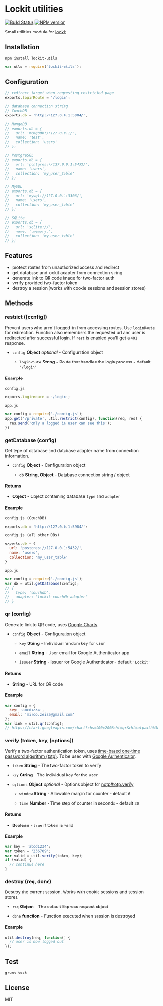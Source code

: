 # Lockit utilities

[![Build Status](https://travis-ci.org/zeMirco/lockit-utilities.svg?branch=master)](https://travis-ci.org/zeMirco/lockit-utilities) [![NPM version](https://badge.fury.io/js/lockit-utils.svg)](http://badge.fury.io/js/lockit-utils)

Small utilities module for [lockit](https://github.com/zeMirco/lockit).

## Installation

`npm install lockit-utils`

```js
var utls = require('lockit-utils');
```

## Configuration

```js
// redirect target when requesting restricted page
exports.loginRoute = '/login';

// database connection string
// CouchDB
exports.db = 'http://127.0.0.1:5984/';

// MongoDB
// exports.db = {
//   url: 'mongodb://127.0.0.1/',
//   name: 'test',
//   collection: 'users'
// };

// PostgreSQL
// exports.db = {
//   url: 'postgres://127.0.0.1:5432/',
//   name: 'users',
//   collection: 'my_user_table'
// };

// MySQL
// exports.db = {
//   url: 'mysql://127.0.0.1:3306/',
//   name: 'users',
//   collection: 'my_user_table'
// };

// SQLite
// exports.db = {
//   url: 'sqlite://',
//   name: ':memory:',
//   collection: 'my_user_table'
// };
```

## Features

- protect routes from unauthorized access and redirect
- get database and lockit adapter from connection string
- generate link to QR code image for two-factor auth
- verify provided two-factor token
- destroy a session (works with cookie sessions and session stores)

## Methods


### restrict ([config])

Prevent users who aren't logged-in from accessing routes.
Use `loginRoute` for redirection. Function also remembers the requested url
and user is redirected after successful login. If `rest` is enabled
you'll get a `401` response.


- `config` **Object** *optional*  - Configuration object

  - `loginRoute` **String** - Route that handles the login process - default `'/login'`




#### Example


`config.js`
```javascript
exports.loginRoute = '/login';
```

`app.js`
```javascript
var config = require('./config.js');
app.get('/private', util.restrict(config), function(req, res) {
  res.send('only a logged in user can see this');
})
```


### getDatabase (config)

Get type of database and database adapter name from connection information.


- `config` **Object** - Configuration object

  - `db` **String, Object** - Database connection string / object


#### Returns

- **Object** - Object containing database `type` and `adapter`

#### Example


`config.js (CouchDB)`
```javascript
exports.db = 'http://127.0.0.1:5984/';
```

`config.js (all other DBs)`
```javascript
exports.db = {
  url: 'postgres://127.0.0.1:5432/',
  name: 'users',
  collection: 'my_user_table'
}
```

`app.js`
```javascript
var config = require('./config.js');
var db = util.getDatabase(config);
// {
//   type: 'couchdb',
//   adapter: 'lockit-couchdb-adapter'
// }
```


### qr (config)

Generate link to QR code,  uses <a href="https://developers.google.com/chart/infographics/docs/qr_codes">Google Charts</a>.


- `config` **Object** - Configuration object

  - `key` **String** - Individual random key for user

  - `email` **String** - User email for Google Authenticator app

  - `issuer` **String** - Issuer for Google Authenticator - default `'Lockit'`


#### Returns

- **String** - URL for QR code

#### Example


```javascript
var config = {
  key: 'abcd1234',
  email: 'mirco.zeiss@gmail.com'
};
var link = util.qr(config);
// https://chart.googleapis.com/chart?chs=200x200&cht=qr&chl=otpauth%3A%2F%2Ftotp%2FLockit%3Amirco.zeiss%40gmail.com%3Fsecret%3DMFRGGZBRGI2DI%3D%3D%3D%26issuer%3DLockit
```


### verify (token, key, [options])

Verify a two-factor authentication token, uses <a href="http://en.wikipedia.org/wiki/Time-based_One-time_Password_Algorithm">time-based one-time password algorithm (totp)</a>.
To be used with <a href="https://support.google.com/accounts/answer/1066447?hl=en">Google Authenticator</a>.


- `token` **String** - The two-factor token to verify

- `key` **String** - The individual key for the user

- `options` **Object** *optional*  - Options object for
  <a href="https://github.com/guyht/notp#totpverifytoken-key-opt">notp#totp.verify</a>

  - `window` **String** - Allowable margin for counter - default `6`

  - `time` **Number** - Time step of counter in seconds - default `30`


#### Returns

- **Boolean** - `true` if token is valid

#### Example


```javascript
var key = 'abcd1234';
var token = '236709';
var valid = util.verify(token, key);
if (valid) {
  // continue here
}
```


### destroy (req, done)

Destroy the current session. Works with cookie sessions and session stores.


- `req` **Object** - The default Express request object

- `done` **function** - Function executed when session is destroyed




#### Example


```javascript
util.destroy(req, function() {
  // user is now logged out
});
```



## Test

`grunt test`

## License

MIT
